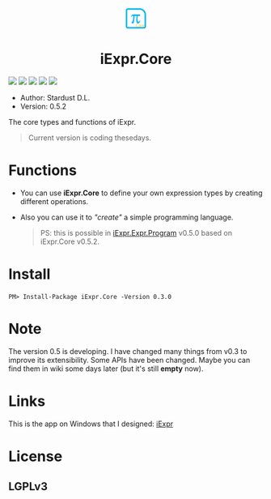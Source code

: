 <div align="center">
    <img src="./resources/images/core.png" width = "8%"/>
    <h1>iExpr.Core</h1>
</div>

![](https://img.shields.io/badge/framework-.netstandard2.0-blue.svg)
![](https://img.shields.io/badge/build-passing-brightgreen.svg)
![](https://img.shields.io/badge/alpha-v0.5.2-blue.svg)
[![](https://img.shields.io/badge/nuget-v0.3-brightgreen.svg)](https://www.nuget.org/packages/iExpr.Core/0.3.0)
![](http://progressed.io/bar/50?title=done)

+ Author: Stardust D.L.
+ Version: 0.5.2

The core types and functions of iExpr. 

> Current version is coding thesedays.

# Functions

+ You can use **iExpr.Core** to define your own expression types by creating different operations.  
+ Also you can use it to *"create"* a simple programming language. 

    > PS: this is possible in [iExpr.Expr.Program](https://github.com/iExpr/iExpr.Exprs) v0.5.0 based on iExpr.Core v0.5.2.

# Install

```
PM> Install-Package iExpr.Core -Version 0.3.0
```

# Note

The version 0.5 is developing. I have changed many things from v0.3 to improve its extensibility. 
Some APIs have been changed. Maybe you can find them in wiki some days later (but it's still **empty** now).

# Links

This is the app on Windows that I designed:
[iExpr](https://stardustdl.github.io/Blog/2017/12/22/%E8%A1%A8%E8%BE%BE%E5%BC%8F%E8%AE%A1%E7%AE%97%E5%99%A8-iExpr/)

# License

## LGPLv3